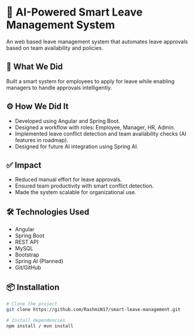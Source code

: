 


# 🧠 AI-Powered Smart Leave Management System

An web based leave management system that automates leave approvals based on team availability and policies.

## 🚀 What We Did
Built a smart system for employees to apply for leave while enabling managers to handle approvals intelligently.

## ⚙️ How We Did It
- Developed using Angular and Spring Boot.
- Designed a workflow with roles: Employee, Manager, HR, Admin.
- Implemented leave conflict detection and team availability checks (AI features in roadmap).
- Designed for future AI integration using Spring AI.

## ✅ Impact
- Reduced manual effort for leave approvals.
- Ensured team productivity with smart conflict detection.
- Made the system scalable for organizational use.

## 🛠️ Technologies Used
- Angular
- Spring Boot
- REST API
- MySQL
- Bootstrap
- Spring AI (Planned)
- Git/GitHub



## 📦 Installation
```bash
# Clone the project
git clone https://github.com/RashmiN17/smart-leave-management.git

# Install dependencies
npm install / mvn install
